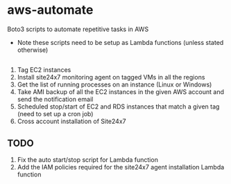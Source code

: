 # aws-automate
Boto3 scripts to automate repetitive tasks in AWS

* Note these scripts need to be setup as Lambda functions (unless stated otherwise)

##

1. Tag EC2 instances
2. Install site24x7 monitoring agent on tagged VMs in all the regions
3. Get the list of running processes on an instance (Linux or Windows)
4. Take AMI backup of all the EC2 instances in the given AWS account and send the notification email
5. Scheduled stop/start of EC2 and RDS instances that match a given tag (need to set up a cron job)
6. Cross account installation of Site24x7

## TODO
1. Fix the auto start/stop script for Lambda function
2. Add the IAM policies required for the site24x7 agent installation Lambda function
